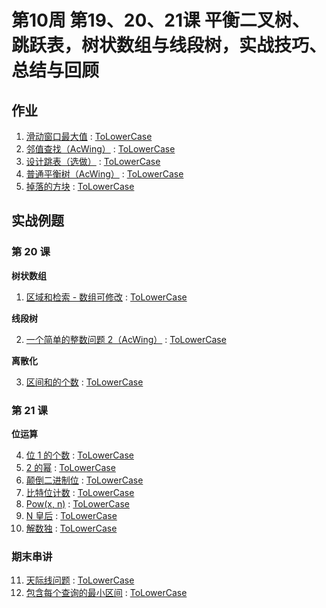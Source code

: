 # 第10周 第19、20、21课 平衡二叉树、跳跃表，树状数组与线段树，实战技巧、总结与回顾

## 作业

1. [滑动窗口最大值](https://leetcode.com/problems/sliding-window-maximum/) : [ToLowerCase](./src/main/java/com/inbetter/homework/algorithm/ToLowerCase.java)
2. [邻值查找（AcWing）]( https://www.acwing.com/problem/content/138/ ) : [ToLowerCase](./src/main/java/com/inbetter/homework/algorithm/ToLowerCase.java)
3. [设计跳表（选做）](https://leetcode.com/problems/design-skiplist/) : [ToLowerCase](./src/main/java/com/inbetter/homework/algorithm/ToLowerCase.java)
4. [普通平衡树（AcWing）](https://www.acwing.com/problem/content/255/) : [ToLowerCase](./src/main/java/com/inbetter/homework/algorithm/ToLowerCase.java)
5. [掉落的方块](https://leetcode.com/problems/falling-squares/) : [ToLowerCase](./src/main/java/com/inbetter/homework/algorithm/ToLowerCase.java)

## 实战例题

### 第 20 课

**树状数组**

1. [区域和检索 - 数组可修改](https://leetcode.com/problems/range-sum-query-mutable/) : [ToLowerCase](./src/main/java/com/inbetter/homework/algorithm/ToLowerCase.java)

**线段树**

2. [一个简单的整数问题 2（AcWing）](https://www.acwing.com/problem/content/description/244/) : [ToLowerCase](./src/main/java/com/inbetter/homework/algorithm/ToLowerCase.java)

**离散化**

3. [区间和的个数](https://leetcode.com/problems/count-of-range-sum/) : [ToLowerCase](./src/main/java/com/inbetter/homework/algorithm/ToLowerCase.java)

### 第 21 课

**位运算**

4. [位 1 的个数](https://leetcode.com/problems/number-of-1-bits/) : [ToLowerCase](./src/main/java/com/inbetter/homework/algorithm/ToLowerCase.java)
5. [2 的幂](https://leetcode.com/problems/power-of-two/) : [ToLowerCase](./src/main/java/com/inbetter/homework/algorithm/ToLowerCase.java)
6. [颠倒二进制位](https://leetcode.com/problems/reverse-bits/) : [ToLowerCase](./src/main/java/com/inbetter/homework/algorithm/ToLowerCase.java)
7. [比特位计数](https://leetcode.com/problems/counting-bits/) : [ToLowerCase](./src/main/java/com/inbetter/homework/algorithm/ToLowerCase.java)
8. [Pow(x, n)](https://leetcode.com/problems/powx-n/) : [ToLowerCase](./src/main/java/com/inbetter/homework/algorithm/ToLowerCase.java)
9. [N 皇后](https://leetcode.com/problems/n-queens/) : [ToLowerCase](./src/main/java/com/inbetter/homework/algorithm/ToLowerCase.java)
10. [解数独](https://leetcode.com/problems/sudoku-solver/) : [ToLowerCase](./src/main/java/com/inbetter/homework/algorithm/ToLowerCase.java)

### 期末串讲

11. [天际线问题](https://leetcode.com/problems/the-skyline-problem/) : [ToLowerCase](./src/main/java/com/inbetter/homework/algorithm/ToLowerCase.java)
12. [包含每个查询的最小区间](https://leetcode.com/problems/minimum-interval-to-include-each-query/) : [ToLowerCase](./src/main/java/com/inbetter/homework/algorithm/ToLowerCase.java)